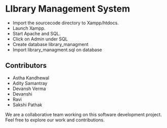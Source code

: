 # LIbrary Management System


- Import the sourcecode directory to Xampp/htdocs.
- Launch Xampp.
- Start Apache and SQL.
- Click on Admin under SQL 
- Create database library_managment
- Import library_managment.sql on database

## Contributors
- Astha Kandhewal
- Adity Samantray
- Devansh Verma
- Devanshi
- Ravi
- Sakshi Pathak

We are a collaborative team working on this software development project. Feel free to explore our work and contributions.
